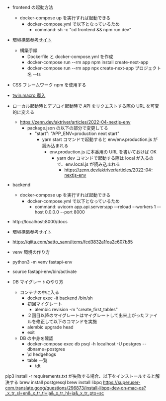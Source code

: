 - frontend の起動方法
  - docker-compose up を実行すれば起動できる
    - docker-compose.yml で以下となっているため
      - command: sh -c "cd frontend && npm run dev"
- [環境構築参考サイト](https://zenn.dev/tasuya/articles/da033574b85e6d)

  - 構築手順
    - Dockerfile と docker-compose.yml を作成
    - docker-compose run --rm app npm install create-next-app
    - docker-compose run --rm app npx create-next-app プロジェクト名 --ts

- CSS フレームワーク npm を使用する
- [twin.macro 導入](https://qiita.com/oedkty/items/b911b7f3949cd1562fb7)

- ローカル起動時とデプロイ起動時で API をリクエストする際の URL を可変的に変える

  - https://zenn.dev/aktriver/articles/2022-04-nextjs-env
    - package.json の以下の部分で変更してる
      - "start": "APP_ENV=production next start"
        - yarn start コマンドで起動すると env/env.production.js が読み込まれる
          - env.production.js に本番用の URL を書いておけば OK
            - yarn dev コマンドで起動する際は local が入るので、env.local.js が読み込まれる
              - https://zenn.dev/aktriver/articles/2022-04-nextjs-env

- backend
  - docker-compose up を実行すれば起動できる
    - docker-compose.yml で以下となっているため
      - command: uvicorn app.api.server:app --reload --workers 1 --host 0.0.0.0 --port 8000
- http://localhost:8000/docs
- [環境構築参考サイト](https://nmomos.com/tips/2021/01/23/fastapi-docker-2/)
- https://qiita.com/satto_sann/items/fcd3832a1fea2c607b85

- venv 環境の作り方
- python3 -m venv fastapi-env
- source fastapi-env/bin/activate

- DB マイグレートのやり方
  - コンテナの中に入る
    - docker exec -it backend /bin/sh
    - 初回マイグレート
      - alembic revision -m "create_first_tables"
    - ２回目以降のマイグレートはマイグレートして出来上がったファイルを修正して以下のコマンドを実施
    - alembic upgrade head
    - exit
  - DB の中身を確認
    - docker-compose exec db psql -h localhost -U postgres --dbname=postgres
    - \d hedgehogs
    - table 一覧
      - \dt

pip3 install -r requirements.txt が失敗する場合、以下をインストールすると解決する
brew install postgresql
brew install libpq
https://superuser-com.translate.goog/questions/296873/install-libpq-dev-on-mac-os?_x_tr_sl=en&_x_tr_tl=ja&_x_tr_hl=ja&_x_tr_pto=sc

